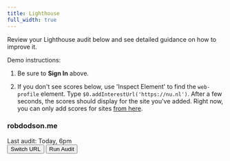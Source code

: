 ```yaml
---
title: Lighthouse
full_width: true
---
```


Review your Lighthouse audit below and see detailed guidance on how to improve it.

Demo instructions:

1. Be sure to **Sign In** above.

1. If you don't see scores below, use 'Inspect Element' to find the `web-profile` element.
   Type `$0.addInterestUrl('https://nu.nl')`.
   After a few seconds, the scores should display for the site you've added.
   Right now, you can only add scores for sites [from here](https://webdev-dot-lighthouse-ci.appspot.com/).

<div>
<web-profile>
  <!-- TODO: This is just fake data for now -->
  <div class="profile__site">
    <div class="profile__site-details">
      <h3>robdodson.me</h3>
      <div>Last audit: Today, 6pm</div>
    </div>
    <div class="profile__site-actions">
      <button>Switch URL</button>
      <button>Run Audit</button>
    </div>
  </div>
  <web-lighthouse-scores></web-lighthouse-scores>
</web-profile>
</div>

<div><web-todo-list>

</web-todo-list></div>
